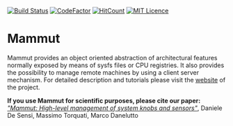 [![Build Status](https://travis-ci.org/DanieleDeSensi/mammut.svg?branch=master)](https://travis-ci.org/DanieleDeSensi/mammut) 
[![CodeFactor](https://www.codefactor.io/repository/github/danieledesensi/mammut/badge)](https://www.codefactor.io/repository/github/danieledesensi/mammut/)
[![HitCount](http://hits.dwyl.io/DanieleDeSensi/mammut.svg)](http://hits.dwyl.io/DanieleDeSensi/mammut)
[![MIT Licence](https://badges.frapsoft.com/os/mit/mit.svg?v=103)](https://opensource.org/licenses/mit-license.php)

Mammut
================================================================================================================
Mammut provides an object oriented abstraction of architectural features normally exposed by means of sysfs files or CPU registries. It also provides the possibility to manage remote machines by using a client server mechanism.
For detailed description and tutorials please visit the [website](http://danieledesensi.github.io/mammut) of the project.

**If you use Mammut for scientific purposes, please cite our paper:**
*["Mammut: High-level management of system knobs and sensors"](http://www.sciencedirect.com/science/article/pii/S2352711017300225)*, Daniele De Sensi, Massimo Torquati, Marco Danelutto
